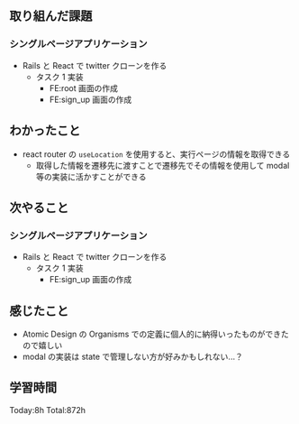 ## 取り組んだ課題

### シングルページアプリケーション

- Rails と React で twitter クローンを作る
  - タスク 1 実装
    - FE:root 画面の作成
    - FE:sign_up 画面の作成

## わかったこと

- react router の `useLocation` を使用すると、実行ページの情報を取得できる
  - 取得した情報を遷移先に渡すことで遷移先でその情報を使用して modal 等の実装に活かすことができる

## 次やること

### シングルページアプリケーション

- Rails と React で twitter クローンを作る
  - タスク 1 実装
    - FE:sign_up 画面の作成

## 感じたこと

- Atomic Design の Organisms での定義に個人的に納得いったものができたので嬉しい
- modal の実装は state で管理しない方が好みかもしれない...？

## 学習時間

Today:8h Total:872h
